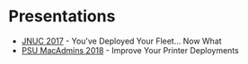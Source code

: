 # Presentations

* [JNUC 2017](https://github.com/MScottBlake/Presentations/tree/master/JNUC%202017) - You've Deployed Your Fleet... Now What
* [PSU MacAdmins 2018](https://github.com/MScottBlake/Presentations/tree/master/PSU%20MacAdmins%202018) - Improve Your Printer Deployments
